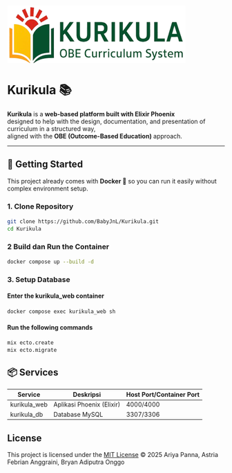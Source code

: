 ![Kurikula Logo](./priv/static/images/kurikula_logo_removed_bg.png)

# Kurikula 📚

**Kurikula** is a **web-based platform built with Elixir Phoenix**  
designed to help with the design, documentation, and presentation of curriculum in a structured way,  
aligned with the **OBE (Outcome-Based Education)** approach.

---

## 🚀 Getting Started

This project already comes with **Docker 🐋** so you can run it easily without complex environment setup.

### 1. Clone Repository
```bash
git clone https://github.com/BabyJnL/Kurikula.git
cd Kurikula
```

### 2 Build dan Run the Container
```bash
docker compose up --build -d
```

### 3. Setup Database

#### Enter the kurikula_web container
```bash
docker compose exec kurikula_web sh
```

#### Run the following commands
```bash
mix ecto.create
mix ecto.migrate
```

## 📦 Services
| Service       | Deskripsi     | Host Port/Container Port     |
|---------------|---------------|------------------------------|
| kurikula_web  | Aplikasi Phoenix (Elixir)   | 4000/4000  |
| kurikula_db   | Database MySQL | 3307/3306 |

## License

This project is licensed under the [MIT License](./LICENSE) © 2025 Ariya Panna, Astria Febrian Anggraini, Bryan Adiputra Onggo